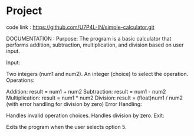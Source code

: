 # Project
code link : https://github.com/U7P4L-IN/simple-calculator.git

DOCUMENTATION :
Purpose: The program is a basic calculator that performs addition, subtraction, multiplication, and division based on user input.

Input:

Two integers (num1 and num2).
An integer (choice) to select the operation.
Operations:

Addition: result = num1 + num2
Subtraction: result = num1 - num2
Multiplication: result = num1 * num2
Division: result = (float)num1 / num2 (with error handling for division by zero)
Error Handling:

Handles invalid operation choices.
Handles division by zero.
Exit:

Exits the program when the user selects option 5.
